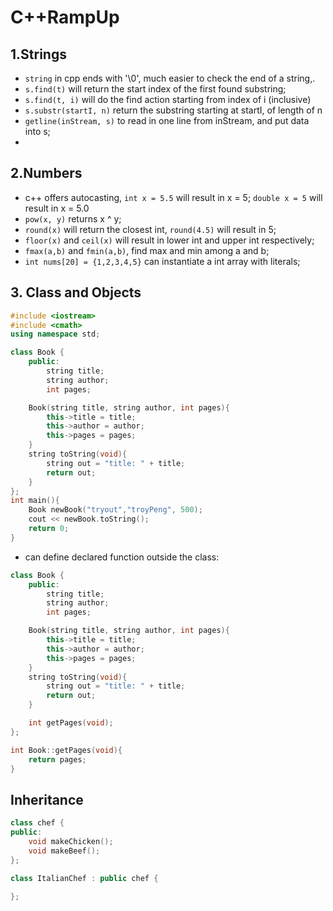 # C++RampUp

## 1.Strings 
- `string` in cpp ends with '\0', much easier to check the end of a string,.
- `s.find(t)` will return the start index of the first found substring;
- `s.find(t, i)` will do the find action starting from index of i (inclusive)
- `s.substr(startI, n)` return the substring starting at startI, of length of n
- `getline(inStream, s)` to read in one line from inStream, and put data into s;
- 

## 2.Numbers 
- c++ offers autocasting, `int x = 5.5` will result in x = 5; `double x = 5` will result in x = 5.0
- `pow(x, y)` returns x ^ y;
- `round(x)` will return the closest int, `round(4.5)` will result in 5;
- `floor(x)` and `ceil(x)` will result in lower int and upper int respectively;
- `fmax(a,b)` and `fmin(a,b)`, find max and min among a and b;
- `int nums[20] = {1,2,3,4,5}` can instantiate a int array with literals;

## 3. Class and Objects
```c++
#include <iostream>
#include <cmath>
using namespace std;

class Book {
    public:
        string title;
        string author;
        int pages;

    Book(string title, string author, int pages){
        this->title = title;
        this->author = author;
        this->pages = pages;
    }
    string toString(void){
        string out = "title: " + title;
        return out;
    }
};
int main(){
    Book newBook("tryout","troyPeng", 500);
    cout << newBook.toString();
    return 0;
}
```
- can define declared function outside the class:
```c++
class Book {
    public:
        string title;
        string author;
        int pages;

    Book(string title, string author, int pages){
        this->title = title;
        this->author = author;
        this->pages = pages;
    }
    string toString(void){
        string out = "title: " + title;
        return out;
    }

    int getPages(void);
};

int Book::getPages(void){
    return pages;
}

```

## Inheritance
```c++
class chef {
public:
    void makeChicken();
    void makeBeef();
};

class ItalianChef : public chef {
    
};
```


